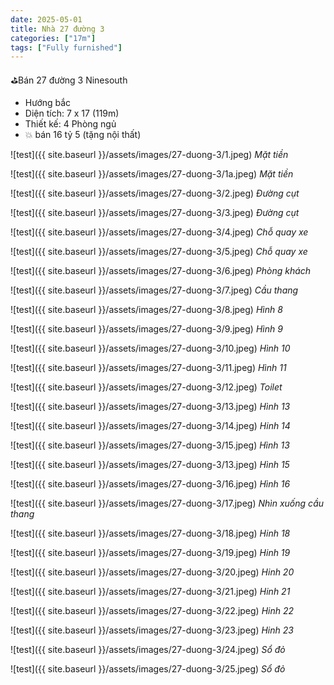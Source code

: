 ```yaml
---
date: 2025-05-01
title: Nhà 27 đường 3 
categories: ["17m"]
tags: ["Fully furnished"]
---
```


⛳️Bán 27 đường 3 Ninesouth
- Hướng bắc
- Diện tích: 7 x 17 (119m)
- Thiết kế: 4 Phòng ngủ
- 💥 bán 16 tỷ 5 (tặng nội thất)


![test]({{ site.baseurl }}/assets/images/27-duong-3/1.jpeg)
_Mặt tiền_

![test]({{ site.baseurl }}/assets/images/27-duong-3/1a.jpeg)
_Mặt tiền_

![test]({{ site.baseurl }}/assets/images/27-duong-3/2.jpeg)
_Đường cụt_

![test]({{ site.baseurl }}/assets/images/27-duong-3/3.jpeg)
_Đường cụt_

![test]({{ site.baseurl }}/assets/images/27-duong-3/4.jpeg)
_Chỗ quay xe_

![test]({{ site.baseurl }}/assets/images/27-duong-3/5.jpeg)
_Chỗ quay xe_

![test]({{ site.baseurl }}/assets/images/27-duong-3/6.jpeg)
_Phòng khách_

![test]({{ site.baseurl }}/assets/images/27-duong-3/7.jpeg)
_Cầu thang_

![test]({{ site.baseurl }}/assets/images/27-duong-3/8.jpeg)
_Hình 8_

![test]({{ site.baseurl }}/assets/images/27-duong-3/9.jpeg)
_Hình 9_

![test]({{ site.baseurl }}/assets/images/27-duong-3/10.jpeg)
_Hình 10_

![test]({{ site.baseurl }}/assets/images/27-duong-3/11.jpeg)
_Hình 11_

![test]({{ site.baseurl }}/assets/images/27-duong-3/12.jpeg)
_Toilet_

![test]({{ site.baseurl }}/assets/images/27-duong-3/13.jpeg)
_Hình 13_

![test]({{ site.baseurl }}/assets/images/27-duong-3/14.jpeg)
_Hinh 14_

![test]({{ site.baseurl }}/assets/images/27-duong-3/15.jpeg)
_Hình 13_

![test]({{ site.baseurl }}/assets/images/27-duong-3/13.jpeg)
_Hình 15_


![test]({{ site.baseurl }}/assets/images/27-duong-3/16.jpeg)
_Hình 16_

![test]({{ site.baseurl }}/assets/images/27-duong-3/17.jpeg)
_Nhìn xuống cầu thang_


![test]({{ site.baseurl }}/assets/images/27-duong-3/18.jpeg)
_Hinh 18_


![test]({{ site.baseurl }}/assets/images/27-duong-3/19.jpeg)
_Hinh 19_


![test]({{ site.baseurl }}/assets/images/27-duong-3/20.jpeg)
_Hinh 20_


![test]({{ site.baseurl }}/assets/images/27-duong-3/21.jpeg)
_Hinh 21_


![test]({{ site.baseurl }}/assets/images/27-duong-3/22.jpeg)
_Hinh 22_


![test]({{ site.baseurl }}/assets/images/27-duong-3/23.jpeg)
_Hinh 23_


![test]({{ site.baseurl }}/assets/images/27-duong-3/24.jpeg)
_Sổ đỏ_

![test]({{ site.baseurl }}/assets/images/27-duong-3/25.jpeg)
_Sổ đỏ_

